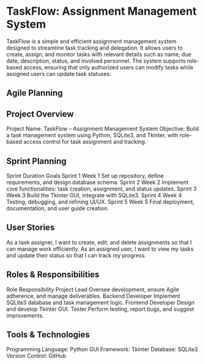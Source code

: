 # TaskFlow: Assignment Management System
TaskFlow is a simple and efficient assignment management system designed to streamline task tracking and delegation. It allows users to create, assign, and monitor tasks with relevant details such as name, due date, description, status, and involved personnel. The system supports role-based access, ensuring that only authorized users can modify tasks while assigned users can update task statuses.

## Agile Planning
## Project Overview
Project Name: TaskFlow – Assignment Management System
Objective: Build a task management system using Python, SQLite3, and Tkinter, with role-based access control for task assignment and tracking.

## Sprint Planning
Sprint	Duration	Goals
Sprint 1	Week 1	Set up repository, define requirements, and design database schema.
Sprint 2	Week 2	Implement core functionalities: task creation, assignment, and status updates.
Sprint 3	Week 3	Build the Tkinter GUI, integrate with SQLite3.
Sprint 4	Week 4	Testing, debugging, and refining UI/UX.
Sprint 5	Week 5	Final deployment, documentation, and user guide creation.

## User Stories
As a task assigner, I want to create, edit, and delete assignments so that I can manage work efficiently.
As an assigned user, I want to view my tasks and update their status so that I can track my progress.

## Roles & Responsibilities
Role	Responsibility
Project Lead	Oversee development, ensure Agile adherence, and manage deliverables.
Backend Developer	Implement SQLite3 database and task management logic.
Frontend Developer	Design and develop Tkinter GUI.
Tester	Perform testing, report bugs, and suggest improvements.

## Tools & Technologies
Programming Language: Python
GUI Framework: Tkinter
Database: SQLite3
Version Control: GitHub
